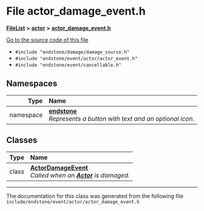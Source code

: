 

# File actor\_damage\_event.h



[**FileList**](files.md) **>** [**actor**](dir_621c26b5fd4198aba66e7e31570ce44a.md) **>** [**actor\_damage\_event.h**](actor__damage__event_8h.md)

[Go to the source code of this file](actor__damage__event_8h_source.md)



* `#include "endstone/damage/damage_source.h"`
* `#include "endstone/event/actor/actor_event.h"`
* `#include "endstone/event/cancellable.h"`













## Namespaces

| Type | Name |
| ---: | :--- |
| namespace | [**endstone**](namespaceendstone.md) <br>_Represents a button with text and an optional icon._  |


## Classes

| Type | Name |
| ---: | :--- |
| class | [**ActorDamageEvent**](classendstone_1_1ActorDamageEvent.md) <br>_Called when an_ [_**Actor**_](classendstone_1_1Actor.md) _is damaged._ |



















































------------------------------
The documentation for this class was generated from the following file `include/endstone/event/actor/actor_damage_event.h`

